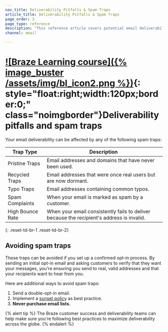```yaml
---
nav_title: Deliverability Pitfalls & Spam Traps
article_title: Deliverability Pitfalls & Spam Traps
page_order: 3
page_type: reference
description: "This reference article covers potential email deliverability pitfalls, spam traps, and how to avoid them."
channel: email

---
```


# [![Braze Learning course]({% image_buster /assets/img/bl_icon2.png %})](https://learning.braze.com/email-onboarding-for-pro-and-enterprise-achieving-high-deliverability){: style="float:right;width:120px;border:0;" class="noimgborder"}Deliverability pitfalls and spam traps

Your email deliverability can be affected by any of the following spam traps:

| Trap Type | Description |
|---|---|
| Pristine Traps | Email addresses and domains that have never been used. |
| Recycled Traps | Email addresses that were once real users but are now dormant. |
| Typo Traps | Email addresses containing common typos. |
| Spam Complaints | When your email is marked as spam by a customer. |
| High Bounce Rate | When your email consistently fails to deliver because the recipient's address is invalid. |
{: .reset-td-br-1 .reset-td-br-2}

## Avoiding spam traps

These traps can be avoided if you set up a confirmed opt-in process. By sending an initial opt-in email and asking customers to verify that they want your messages, you're ensuring you send to real, valid addresses and that your recipients want to hear from you.

Here are additional ways to avoid spam traps:

1. Send a double-opt-in email.
2. Implement a [sunset policy]({{site.baseurl}}/user_guide/message_building_by_channel/email/best_practices/sunset_policies/) as best practice.
3. **Never purchase email lists.**

{% alert tip %}
The Braze customer success and deliverability teams can help make sure you're following best practices to maximize deliverability across the globe.
{% endalert %}
